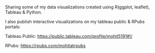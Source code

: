 Sharing some of my data visualizations created using R(ggplot, leaflet), Tableau & Python.

I also publish interactive visualizations on my tableau public & RPubs portals:

Tableau Public: https://public.tableau.com/profile/mohit5191#!/

RPubs: https://rpubs.com/mohitatrpubs


